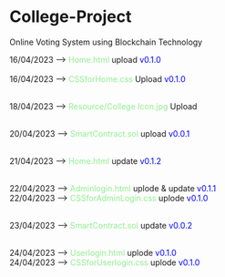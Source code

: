 # College-Project
Online Voting System using Blockchain Technology

16/04/2023 --> <span style="color:lightgreen">Home.html</span> upload <span style="color:blue">v0.1.0</span> <br><br>
16/04/2023 --><span style="color:lightgreen"> CSSforHome.css</span> Upload <span style="color:blue">v0.1.0</span><br><br>

18/04/2023 --> <span style="color:lightgreen">Resource/College Icon.jpg</span> Upload <br><br>

20/04/2023 --> <span style="color:lightgreen">SmartContract.sol</span> upload <span style="color:blue">v0.0.1</span> <br><br>

21/04/2023 --> <span style="color:lightgreen">Home.html</span> update <span style="color:blue">v0.1.2</span> <br><br>

22/04/2023 --> <span style="color:lightgreen">Adminlogin.html</span> uplode & update <span style="color:blue">v0.1.1</span> <br>
22/04/2023 --> <span style="color:lightgreen">CSSforAdminLogin.css</span> uplode <span style="color:blue">v0.1.0</span> <br><br>

23/04/2023 --> <span style="color:lightgreen">SmartContract.sol</span> update <span style="color:blue">v0.0.2</span> <br><br>

24/04/2023 --> <span style="color:lightgreen">Userlogin.html</span> uplode <span style="color:blue">v0.1.0</span> <br>
24/04/2023 --> <span style="color:lightgreen">CSSforUserlogin.css</span> uplode <span style="color:blue">v0.1.0</span> <br><br>